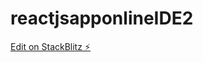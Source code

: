 # reactjsapponlineIDE2

[Edit on StackBlitz ⚡️](https://stackblitz.com/edit/stackblitz-starters-pwbhui)